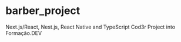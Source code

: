 # barber_project
 Next.js/React, Nest.js, React Native and TypeScript Cod3r Project into Formação.DEV
